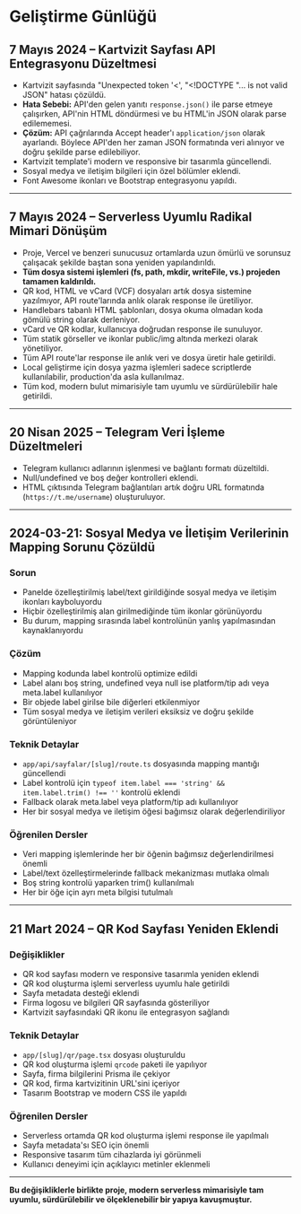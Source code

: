 # Geliştirme Günlüğü

## 7 Mayıs 2024 – Kartvizit Sayfası API Entegrasyonu Düzeltmesi

- Kartvizit sayfasında "Unexpected token '<', "<!DOCTYPE "... is not valid JSON" hatası çözüldü.
- **Hata Sebebi:** API'den gelen yanıtı `response.json()` ile parse etmeye çalışırken, API'nin HTML döndürmesi ve bu HTML'in JSON olarak parse edilememesi.
- **Çözüm:** API çağrılarında Accept header'ı `application/json` olarak ayarlandı. Böylece API'den her zaman JSON formatında veri alınıyor ve doğru şekilde parse edilebiliyor.
- Kartvizit template'i modern ve responsive bir tasarımla güncellendi.
- Sosyal medya ve iletişim bilgileri için özel bölümler eklendi.
- Font Awesome ikonları ve Bootstrap entegrasyonu yapıldı.

---

## 7 Mayıs 2024 – Serverless Uyumlu Radikal Mimari Dönüşüm

- Proje, Vercel ve benzeri sunucusuz ortamlarda uzun ömürlü ve sorunsuz çalışacak şekilde baştan sona yeniden yapılandırıldı.
- **Tüm dosya sistemi işlemleri (fs, path, mkdir, writeFile, vs.) projeden tamamen kaldırıldı.**
- QR kod, HTML ve vCard (VCF) dosyaları artık dosya sistemine yazılmıyor, API route'larında anlık olarak response ile üretiliyor.
- Handlebars tabanlı HTML şablonları, dosya okuma olmadan koda gömülü string olarak derleniyor.
- vCard ve QR kodlar, kullanıcıya doğrudan response ile sunuluyor.
- Tüm statik görseller ve ikonlar public/img altında merkezi olarak yönetiliyor.
- Tüm API route'lar response ile anlık veri ve dosya üretir hale getirildi.
- Local geliştirme için dosya yazma işlemleri sadece scriptlerde kullanılabilir, production'da asla kullanılmaz.
- Tüm kod, modern bulut mimarisiyle tam uyumlu ve sürdürülebilir hale getirildi.

---

## 20 Nisan 2025 – Telegram Veri İşleme Düzeltmeleri

- Telegram kullanıcı adlarının işlenmesi ve bağlantı formatı düzeltildi.
- Null/undefined ve boş değer kontrolleri eklendi.
- HTML çıktısında Telegram bağlantıları artık doğru URL formatında (`https://t.me/username`) oluşturuluyor.

---

## 2024-03-21: Sosyal Medya ve İletişim Verilerinin Mapping Sorunu Çözüldü

### Sorun
- Panelde özelleştirilmiş label/text girildiğinde sosyal medya ve iletişim ikonları kayboluyordu
- Hiçbir özelleştirilmiş alan girilmediğinde tüm ikonlar görünüyordu
- Bu durum, mapping sırasında label kontrolünün yanlış yapılmasından kaynaklanıyordu

### Çözüm
- Mapping kodunda label kontrolü optimize edildi
- Label alanı boş string, undefined veya null ise platform/tip adı veya meta.label kullanılıyor
- Bir objede label girilse bile diğerleri etkilenmiyor
- Tüm sosyal medya ve iletişim verileri eksiksiz ve doğru şekilde görüntüleniyor

### Teknik Detaylar
- `app/api/sayfalar/[slug]/route.ts` dosyasında mapping mantığı güncellendi
- Label kontrolü için `typeof item.label === 'string' && item.label.trim() !== ''` kontrolü eklendi
- Fallback olarak meta.label veya platform/tip adı kullanılıyor
- Her bir sosyal medya ve iletişim öğesi bağımsız olarak değerlendiriliyor

### Öğrenilen Dersler
- Veri mapping işlemlerinde her bir öğenin bağımsız değerlendirilmesi önemli
- Label/text özelleştirmelerinde fallback mekanizması mutlaka olmalı
- Boş string kontrolü yaparken trim() kullanılmalı
- Her bir öğe için ayrı meta bilgisi tutulmalı

---

## 21 Mart 2024 – QR Kod Sayfası Yeniden Eklendi

### Değişiklikler
- QR kod sayfası modern ve responsive tasarımla yeniden eklendi
- QR kod oluşturma işlemi serverless uyumlu hale getirildi
- Sayfa metadata desteği eklendi
- Firma logosu ve bilgileri QR sayfasında gösteriliyor
- Kartvizit sayfasındaki QR ikonu ile entegrasyon sağlandı

### Teknik Detaylar
- `app/[slug]/qr/page.tsx` dosyası oluşturuldu
- QR kod oluşturma işlemi `qrcode` paketi ile yapılıyor
- Sayfa, firma bilgilerini Prisma ile çekiyor
- QR kod, firma kartvizitinin URL'sini içeriyor
- Tasarım Bootstrap ve modern CSS ile yapıldı

### Öğrenilen Dersler
- Serverless ortamda QR kod oluşturma işlemi response ile yapılmalı
- Sayfa metadata'sı SEO için önemli
- Responsive tasarım tüm cihazlarda iyi görünmeli
- Kullanıcı deneyimi için açıklayıcı metinler eklenmeli

---

**Bu değişikliklerle birlikte proje, modern serverless mimarisiyle tam uyumlu, sürdürülebilir ve ölçeklenebilir bir yapıya kavuşmuştur.** 